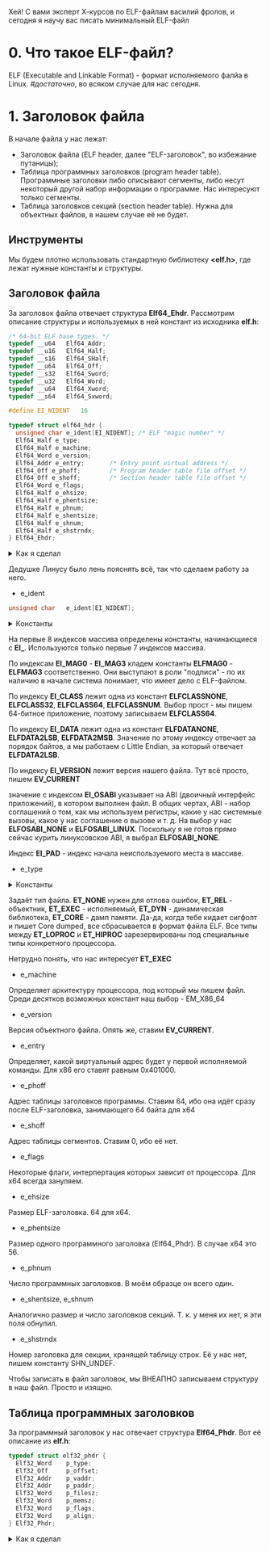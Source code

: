 Хей! С вами эксперт Х-курсов по ELF-файлам василий фролов, и сегодня я научу вас писать минимальный ELF-файл

# 0. Что такое ELF-файл?

ELF (Executable and Linkable Format) - формат исполняемого фалйа в Linux. *#достаточно*, во всяком случае для нас сегодня.

# 1. Заголовок файла

В начале файла у нас лежат:
- Заголовок файла (ELF header, далее "ELF-заголовок", во избежание путаницы);
- Таблица программных заголовков (program header table). Программные заголовки либо описывают сегменты, либо несут некоторый другой набор информации о программе. Нас интересуют только сегменты.
- Таблица заголовков секций (section header table). Нужна для объектных файлов, в нашем случае её не будет.

## Инструменты

Мы будем плотно использовать стандартную библиотеку **<elf.h>**, где лежат нужные константы и структуры.

## Заголовок файла

За заголовок файла отвечает структура **Elf64_Ehdr**. Рассмотрим описание структуры и используемых в ней констант из исходника **elf.h**:

```c
/* 64-bit ELF base types. */
typedef __u64	Elf64_Addr;
typedef __u16	Elf64_Half;
typedef __s16	Elf64_SHalf;
typedef __u64	Elf64_Off;
typedef __s32	Elf64_Sword;
typedef __u32	Elf64_Word;
typedef __u64	Elf64_Xword;
typedef __s64	Elf64_Sxword;

#define EI_NIDENT	16

typedef struct elf64_hdr {
  unsigned char	e_ident[EI_NIDENT];	/* ELF "magic number" */
  Elf64_Half e_type;
  Elf64_Half e_machine;
  Elf64_Word e_version;
  Elf64_Addr e_entry;		/* Entry point virtual address */
  Elf64_Off e_phoff;		/* Program header table file offset */
  Elf64_Off e_shoff;		/* Section header table file offset */
  Elf64_Word e_flags;
  Elf64_Half e_ehsize;
  Elf64_Half e_phentsize;
  Elf64_Half e_phnum;
  Elf64_Half e_shentsize;
  Elf64_Half e_shnum;
  Elf64_Half e_shstrndx;
} Elf64_Ehdr;
```

<details>
<summary>Как я сделал</summary>

```c
elf_header->e_ident[EI_MAG0] = ELFMAG0;
elf_header->e_ident[EI_MAG1] = ELFMAG1;
elf_header->e_ident[EI_MAG2] = ELFMAG2;  
elf_header->e_ident[EI_MAG3] = ELFMAG3; // Building the elf signature: 0x7f 'E' 'L' 'F'

elf_header->e_ident[EI_CLASS]   = ELFCLASS64;    // 64-bit format
elf_header->e_ident[EI_DATA]    = ELFDATA2LSB;   // Big Endian
elf_header->e_ident[EI_VERSION] = EV_CURRENT;    // File version index (must be EV_CURRENT)
elf_header->e_ident[EI_OSABI]   = ELFOSABI_NONE;

elf_header->e_type      = ET_EXEC;    // Executable file 
elf_header->e_machine   = EM_X86_64;  // x86-64 machine 
elf_header->e_version   = EV_CURRENT; // Object file version
elf_header->e_entry     = 0x401000;   // Entry point
elf_header->e_phoff     = 64;         // Points to the start of the program header table
elf_header->e_shoff     = 0x0;        // Points to the start of the section header table
elf_header->e_flags     = 0x0;        // Interpretation of this field depends on the target architecture
elf_header->e_ehsize    = 64;         // Contains the size of this header, normally 64 Bytes for 64-bit and 52 Bytes for 32-bit format
elf_header->e_phentsize = 56;         // Contains the size of a program header table entry
elf_header->e_phnum     = 3;          // Contains the number of entries in the program header table 

elf_header->e_shentsize = 64;         // Contains the size of a section header table entry
elf_header->e_shnum     = 0;          // Contains the number of entries in the section header table
elf_header->e_shstrndx  = 0;          // Contains index of the section header table entry that contains the section names
```

</details>

Дедушке Линусу было лень пояснять всё, так что сделаем работу за него.

-  e_ident

```c
unsigned char	e_ident[EI_NIDENT];
```

<details>
<summary>Константы</summary>

```c
#define	EI_MAG0		0		/* e_ident[] indexes */
#define	EI_MAG1		1
#define	EI_MAG2		2
#define	EI_MAG3		3
#define	EI_CLASS	4
#define	EI_DATA		5
#define	EI_VERSION	6
#define	EI_OSABI	7
#define	EI_PAD		8

#define	ELFMAG0		0x7f		/* EI_MAG */
#define	ELFMAG1		'E'
#define	ELFMAG2		'L'
#define	ELFMAG3		'F'
#define	ELFMAG		"\177ELF"
#define	SELFMAG		4

#define	ELFCLASSNONE	0		/* EI_CLASS */
#define	ELFCLASS32	1
#define	ELFCLASS64	2
#define	ELFCLASSNUM	3

#define ELFDATANONE	0		/* e_ident[EI_DATA] */
#define ELFDATA2LSB	1
#define ELFDATA2MSB	2

#define EV_NONE		0		/* e_version, EI_VERSION */
#define EV_CURRENT	1
#define EV_NUM		2

#define ELFOSABI_NONE	0
#define ELFOSABI_LINUX	3
```
</details>

На первые 8 индексов массива определены константы, начинающиеся с **EI_**. Используются только первые 7 индексов массива.

По индексам **EI_MAG0** - **EI_MAG3** кладем константы **ELFMAG0** - **ELFMAG3** соответственно. Они выступают в роли "подписи" - по их наличию в начале система понимает, что имеет дело с ELF-файлом.

По индексу **EI_CLASS** лежит одна из констант **ELFCLASSNONE**, **ELFCLASS32**, **ELFCLASS64**, **ELFCLASSNUM**. Выбор прост - мы пишем 64-битное приложение, поэтому записываем **ELFCLASS64**.

По индексу **EI_DATA** лежит одна из констант **ELFDATANONE**, **ELFDATA2LSB**, **ELFDATA2MSB**. Значение по этому индексу отвечает за порядок байтов, а мы работаем с Little Endian, за который отвечает **ELFDATA2LSB**.

По индексу **EI_VERSION** лежит версия нашего файла. Тут всё просто, пишем **EV_CURRENT**

значение с индексом **EI_OSABI** указывает на ABI (двоичный интерфейс приложений), в котором выполнен файл. В общих чертах, ABI - набор соглашений о том, как мы используем регистры, какие у нас системные вызовы, какое у нас соглашение о вызове и т. д. На выбор у нас **ELFOSABI_NONE** и **ELFOSABI_LINUX**. Поскольку я не готов прямо сейчас курить линуксовское ABI, я выбрал **ELFOSABI_NONE**.

Индекс **EI_PAD** - индекс начала неиспользуемого места в массиве.

-  e_type

<details>
<summary>Константы</summary>
```c
/* These constants define the different elf file types */
#define ET_NONE   0
#define ET_REL    1
#define ET_EXEC   2
#define ET_DYN    3
#define ET_CORE   4
#define ET_LOPROC 0xff00
#define ET_HIPROC 0xffff```
</details>

Задаёт тип файла. **ET_NONE** нужен для отлова ошибок, **ET_REL** - объектник, **ET_EXEC** - исполняемый, **ET_DYN** - динамическая библиотека, **ET_CORE** - дамп памяти. Да-да, когда тебе кидает сигфолт и пишет Core dumped, все сбрасывается в формат файла ELF. Все типы между **ET_LOPROC** и **ET_HIPROC** зарезервированы под специальные типы конкретного процессора.

Нетрудно понять, что нас интересует **ET_EXEC**

-  e_machine

Определяет архитектуру процессора, под который мы пишем файл. Среди десятков возможных констант наш выбор - EM_X86_64

-  e_version

Версия объектного файла. Опять же, ставим **EV_CURRENT**.

-  e_entry

Определяет, какой виртуальный адрес будет у первой исполняемой команды. Для x86 его ставят равным 0x401000.

-  e_phoff

Адрес таблицы заголовков программы. Ставим 64, ибо она идёт сразу после ELF-заголовка, занимающего 64 байта для x64

-  e_shoff

Адрес таблицы сегментов. Ставим 0, ибо её нет.

-  e_flags

Некоторые флаги, интерпертация которых зависит от процессора. Для х64 всегда зануляем.

-  e_ehsize

Размер ELF-заголовка. 64 для х64.

-  e_phentsize

Размер одного программного заголовка (Elf64_Phdr). В случае х64 это 56.

-  e_phnum

Число программных заголовков. В моём образце он всего один.

-  e_shentsize, e_shnum

Аналогично размер и число заголовков секций. Т. к. у меня их нет, я эти поля обнулил.

-  e_shstrndx

Номер заголовка для секции, хранящей таблицу строк. Её у нас нет, пишем константу SHN_UNDEF.


Чтобы записать в файл заголовок, мы ВНЕАПНО записываем структуру в наш файл. Просто и изящно.

## Таблица программных заголовков

За программный заголовок у нас отвечает структура **Elf64_Phdr**. Вот её описание из **elf.h**:

```c
typedef struct elf32_phdr {
  Elf32_Word	p_type;
  Elf32_Off	    p_offset;
  Elf32_Addr	p_vaddr;
  Elf32_Addr	p_paddr;
  Elf32_Word	p_filesz;
  Elf32_Word	p_memsz;
  Elf32_Word	p_flags;
  Elf32_Word	p_align;
} Elf32_Phdr;
```

<details>
<summary>Как я сделал</summary>

```c
code_header->p_type   = PT_LOAD;                    // loadable segment
code_header->p_flags  = PF_R | PF_W | PF_X;         // readable, writeable and executable segment

code_header->p_offset = SEGMENT_START;   // segment file offset
code_header->p_vaddr  = 0x401000;        // segment VA
code_header->p_paddr  = 0x401000;        // segment physical address
code_header->p_filesz = BUFSIZE;         // segment size in file
code_header->p_memsz  = BUFSIZE;         // segment size in memory

code_header->p_align  = 0x1000;          // segment alignment
```

Разберём поля по порядку:

-  p_type

Обозначает, какую информацию несёт в себе этот заголовок.

<details>
<summary>Константы</summary>

```c
/* These constants are for the segment types stored in the image headers */
#define PT_NULL    0
#define PT_LOAD    1
#define PT_DYNAMIC 2
#define PT_INTERP  3
#define PT_NOTE    4
#define PT_SHLIB   5
#define PT_PHDR    6
#define PT_TLS     7               /* Thread local storage segment */
#define PT_LOOS    0x60000000      /* OS-specific */
#define PT_HIOS    0x6fffffff      /* OS-specific */
#define PT_LOPROC  0x70000000
#define PT_HIPROC  0x7fffffff
#define PT_GNU_EH_FRAME	(PT_LOOS + 0x474e550)
#define PT_GNU_STACK	(PT_LOOS + 0x474e551)
#define PT_GNU_RELRO	(PT_LOOS + 0x474e552)
#define PT_GNU_PROPERTY	(PT_LOOS + 0x474e553)
```
</details>

Нас интересует **PT_LOAD** - это означает, что заголовок описывает сегмент.

-  p_flags

Флаги доступа для сегмента. 

<details>
<summary>Константы</summary>

```c
/* These constants define the permissions on sections in the program
   header, p_flags. */
#define PF_R		0x4
#define PF_W		0x2
#define PF_X		0x1
```
</details>

**PF_R** - бит доступа к чтению, **PF_W** - бит доступа к записи, **PF_X** - бит доступа к выполнению. Нам нужны все виды доступа, поэтому присваеваем **PF_R | PF_W | PF_X**.

-  p_offset

Индекс начала сегмента в файле.

-  p_vaddr

Виртуальный адрес первого байта сегмента. В х64 принято, чтобы начало файла имело адрес 0x400000.

-  p_paddr

Нужно для систем, учитывающих физический адрес. Не наш случай.

-  p_filesz

Размер фрагмента файла, который будет загружен в сегмент.

-  p_memsz

Размер сегмента в памяти.

-  p_align

Выравнивание сегмента в файле и в памяти. Может быть 0 или степенью **2**. Значения **0** и **1** не требуют выравнивания. **p_vaddr** должен быть сравним с **p_offset** по модулю **p_align**. Ставим **0x1000**.

# Что дальше?

А дальше мы записываем в файл исполняемый код так, чтобы виртуальный адрес первой команды был в точности **e_entry**. Иными словами, мы записываем машинный код начиная с байта номер *e_entry - p_vaddr*.

# Итог

Здесь я постарался изложить, зачем нужно каждое поле в структурах заголовков. Но если тебе, дорогой читатель, лениво зашаривать это, ты все равно сможешь сделать ELF-файл, ибо по факту я предоставил готовый код. 

В планах вкурить создание нескольких сегментов - но это уже, скорее всего, будет для молодого поколения.